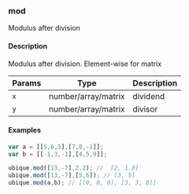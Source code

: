 ### mod
Modulus after division


#### Description

Modulus after division. Element-wise for matrix


|Params|Type|Description
|---------|----|-----------
|`x` | number/array/matrix | dividend
|`y` | number/array/matrix | divisor


#### Examples

```js
var a = [[5,6,5],[7,8,-1]];
var b = [[-1,3,-1],[4,5,9]];

ubique.mod([13,-7],2.2); //  [2, 1.8]
ubique.mod([13,-7],[5,6]); // [3, 5]
ubique.mod(a,b); // [[0, 0, 0], [3, 3, 8]]
```

